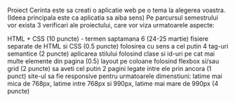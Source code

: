 Proiect
Cerinta este sa creati o aplicatie web pe o tema la alegerea voastra. (Ideea principala este ca aplicatia sa aiba sens) Pe parcursul semestrului vor exista 3 verificari ale proiectului, care vor viza urmatoarele aspecte:

HTML + CSS (10 puncte) - termen saptamana 6 (24-25 martie)
fisiere separate de HTML si CSS (0.5 puncte)
folosirea cu sens a cel putin 4 tag-uri semantice (2 puncte)
aplicarea stilului folosind clase si id-uri pe cat mai multe elemente din pagina (0.5)
layout pe coloane folosind flexbox si/sau grid (2 puncte)
sa aveti cel putin 2 pagini legate intre ele prin ancora (1 punct)
site-ul sa fie responsive pentru urmatoarele dimenstiuni: latime mai mica de 768px, latime intre 768px si 990px, latime mai mare de 990px (4 puncte)
